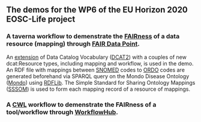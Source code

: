 ## The demos for the WP6 of the EU Horizon 2020 EOSC-Life project 

### A taverna workflow to demenstrate the [FAIRness](https://www.go-fair.org/fair-principles/) of a data resource (mapping) through [FAIR Data Point](https://github.com/FAIRDataTeam/FAIRDataPoint-Spec). 

  An [extension](https://github.com/LUMC-BioSemantics/dcat-extension/) of Data Catalog Vocabulary ([DCAT2](https://www.w3.org/TR/vocab-dcat-2
)) with a couples of new dcat:Resource types, including mapping and workflow, is used in the demo. An RDF file with mappings between [SNOMED](https://www.snomed.org) codes to [ORDO](https://www.snomed.org) codes are generated beforehand via SPARQL query on the Mondo Disease Ontology ([Mondo](https://mondo.monarchinitiative.org/)) using [RDFLib](https://github.com/RDFLib/rdflib
). The Simple Standard for Sharing Ontology Mappings ([SSSOM](https://github.com/mapping-commons/SSSOM)) is used to form each mapping record of a resource of mappings. 
  
### A [CWL](https://www.commonwl.org/) workflow to demenstrate the FAIRness of a tool/workflow through [WorkflowHub](https://workflowhub.eu/). 
